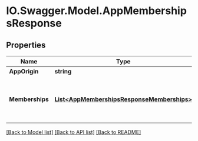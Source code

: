 # IO.Swagger.Model.AppMembershipsResponse
## Properties

Name | Type | Description | Notes
------------ | ------------- | ------------- | -------------
**AppOrigin** | **string** | The app&#x27;s origin | [optional] 
**Memberships** | [**List&lt;AppMembershipsResponseMemberships&gt;**](AppMembershipsResponseMemberships.md) | An array of all ways a user has access to the app, based on the app_memberships table. | [optional] 

[[Back to Model list]](../README.md#documentation-for-models) [[Back to API list]](../README.md#documentation-for-api-endpoints) [[Back to README]](../README.md)

